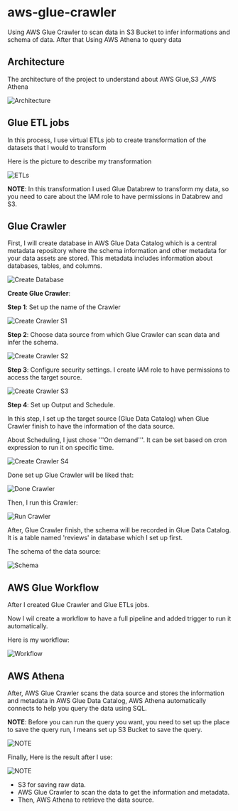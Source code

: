 # aws-glue-crawler
Using AWS Glue Crawler to scan data in S3 Bucket to infer informations and schema of data. After that Using AWS Athena to query data

## Architecture

The architecture of the project to understand about AWS Glue,S3 ,AWS Athena

![Architecture](./images/Architecture.jpg)


## Glue ETL jobs

In this process, I use virtual ETLs job to create transformation of the datasets that I would to transform

Here is the picture to describe my transformation

![ETLs](./images/ETLs.png)

**NOTE**: In this transformation I used Glue Databrew to transform my data, so you need to care about the IAM role to have permissions in Databrew and S3.

## Glue Crawler

First, I will create database in AWS Glue Data Catalog which is a central metadata repository where the schema information and other metadata for your data assets are stored. This metadata includes information about databases, tables, and columns.

![Create Database](./images/create_database_in_data_catalog.png)

**Create Glue Crawler**:

**Step 1**: Set up the name of the Crawler

![Create Crawler S1](./images/create_glue_crawler_step1.png)

**Step 2**: Choose data source from which Glue Crawler can scan data and infer the schema.

![Create Crawler S2](./images/create_glue_crawler_step2.png)

**Step 3**: Configure security settings. I create IAM role to have permissions to access the target source.

![Create Crawler S3](./images/create_glue_crawler_step3.png)

**Step 4**: Set up Output and Schedule.

In this step, I set up the target source (Glue Data Catalog) when Glue Crawler finish to have the information of the data source.

About Scheduling, I just chose '''On demand'''. It can be set based on cron expression to run it on specific time.

![Create Crawler S4](./images/create_glue_crawler_step4.png)

Done set up Glue Crawler will be liked that:

![Done Crawler](./images/done_create_glue_crawler.png)

Then, I run this Crawler:

![Run Crawler](./images/run_glue_crawler.png)

After, Glue Crawler finish, the schema will be recorded in Glue Data Catalog. It is a table named 'reviews' in database which I set up first.

The schema of the data source:

![Schema](./images/schema.png)

## AWS Glue Workflow

After I created Glue Crawler and Glue ETLs jobs.

Now I wil create a workflow to have a full pipeline and added trigger to run it automatically.

Here is my workflow:

![Workflow](./images/workflow.png)

## AWS Athena

After, AWS Glue Crawler scans the data source and stores the information and metadata in AWS Glue Data Catalog, AWS Athena automatically connects to help you query the data using SQL.

**NOTE**: Before you can run the query you want, you need to set up the place to save the query run, I means set up S3 Bucket to save the query.

![NOTE](./images/note_athena.png)

Finally, Here is the result after I use:

![NOTE](./images/query_data_in_athena.png)

- S3 for saving raw data.
- AWS Glue Crawler to scan the data to get the information and metadata.
- Then, AWS Athena to retrieve the data source.



